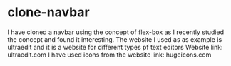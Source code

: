 # clone-navbar
 I have cloned a navbar using the concept of flex-box as I recently studied the concept and found it interesting.
 The website I used as as example is ultraedit and it is a website for different types pf text editors
 Website link: ultraedit.com
 I have used icons from the website link: hugeicons.com
 <!-- svg: <svg xmlns="http://www.w3.org/2000/svg" viewBox="0 0 24 24" width="24" height="24" color="#000000" fill="none">
    <path d="M18 9.00005C18 9.00005 13.5811 15 12 15C10.4188 15 6 9 6 9" stroke="currentColor" stroke-width="1.5" stroke-linecap="round" stroke-linejoin="round" />
</svg> -->




